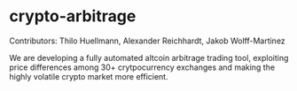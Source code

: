 # crypto-arbitrage

Contributors: Thilo Huellmann, Alexander Reichhardt, Jakob Wolff-Martinez

We are developing a fully automated altcoin arbitrage trading tool, exploiting price differences among 30+ crytpocurrency exchanges and making the highly volatile crypto market more efficient.
